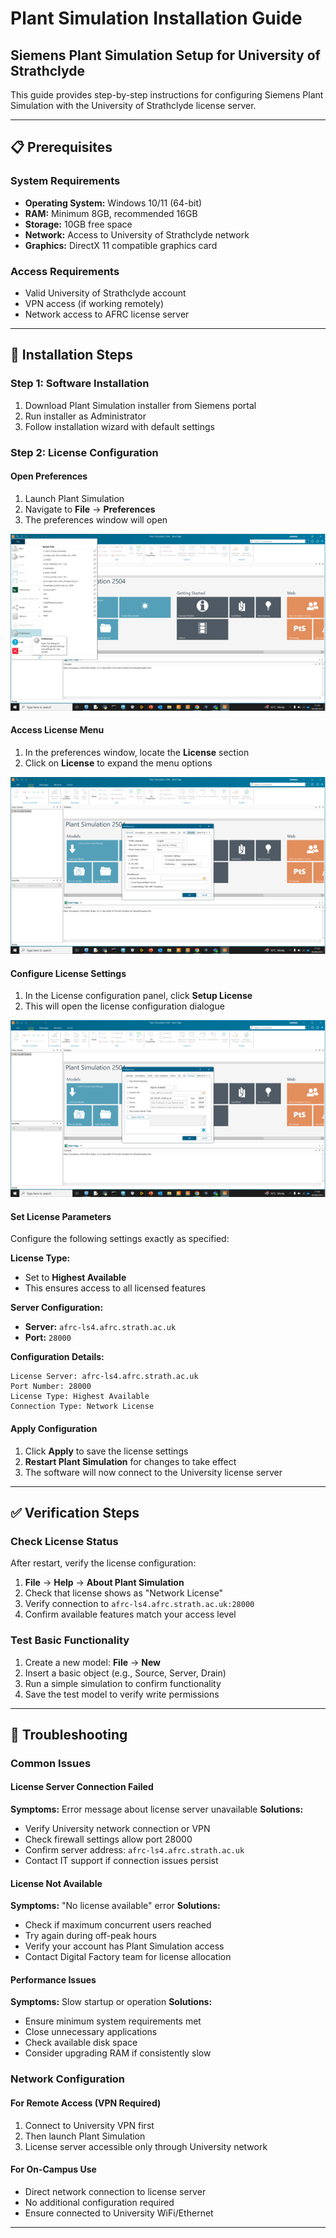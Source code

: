# Plant Simulation Installation Guide

## Siemens Plant Simulation Setup for University of Strathclyde

This guide provides step-by-step instructions for configuring Siemens Plant Simulation with the University of Strathclyde license server.

---

## 📋 Prerequisites

### System Requirements
- **Operating System:** Windows 10/11 (64-bit)
- **RAM:** Minimum 8GB, recommended 16GB
- **Storage:** 10GB free space
- **Network:** Access to University of Strathclyde network
- **Graphics:** DirectX 11 compatible graphics card

### Access Requirements
- Valid University of Strathclyde account
- VPN access (if working remotely)
- Network access to AFRC license server

---

## 🔧 Installation Steps

### Step 1: Software Installation
1. Download Plant Simulation installer from Siemens portal
2. Run installer as Administrator
3. Follow installation wizard with default settings

### Step 2: License Configuration

#### Open Preferences
1. Launch Plant Simulation
2. Navigate to **File** → **Preferences**
3. The preferences window will open

![Open Preferences](images/open-preference.png)

#### Access License Menu
1. In the preferences window, locate the **License** section
2. Click on **License** to expand the menu options

![Select License Menu](images/select-license-menu.png)

#### Configure License Settings
1. In the License configuration panel, click **Setup License**
2. This will open the license configuration dialogue

![Setup License](images/setup-license.png)

#### Set License Parameters
Configure the following settings exactly as specified:

**License Type:**
- Set to **Highest Available**
- This ensures access to all licensed features

**Server Configuration:**
- **Server:** `afrc-ls4.afrc.strath.ac.uk`
- **Port:** `28000`

**Configuration Details:**
```
License Server: afrc-ls4.afrc.strath.ac.uk
Port Number: 28000
License Type: Highest Available
Connection Type: Network License
```

#### Apply Configuration
1. Click **Apply** to save the license settings
2. **Restart Plant Simulation** for changes to take effect
3. The software will now connect to the University license server

---

## ✅ Verification Steps

### Check License Status
After restart, verify the license configuration:

1. **File** → **Help** → **About Plant Simulation**
2. Check that license shows as "Network License" 
3. Verify connection to `afrc-ls4.afrc.strath.ac.uk:28000`
4. Confirm available features match your access level

### Test Basic Functionality
1. Create a new model: **File** → **New**
2. Insert a basic object (e.g., Source, Server, Drain)
3. Run a simple simulation to confirm functionality
4. Save the test model to verify write permissions

---

## 🔧 Troubleshooting

### Common Issues

#### License Server Connection Failed
**Symptoms:** Error message about license server unavailable
**Solutions:**
- Verify University network connection or VPN
- Check firewall settings allow port 28000
- Confirm server address: `afrc-ls4.afrc.strath.ac.uk`
- Contact IT support if connection issues persist

#### License Not Available
**Symptoms:** "No license available" error
**Solutions:**
- Check if maximum concurrent users reached
- Try again during off-peak hours
- Verify your account has Plant Simulation access
- Contact Digital Factory team for license allocation

#### Performance Issues
**Symptoms:** Slow startup or operation
**Solutions:**
- Ensure minimum system requirements met
- Close unnecessary applications
- Check available disk space
- Consider upgrading RAM if consistently slow

### Network Configuration

#### For Remote Access (VPN Required)
1. Connect to University VPN first
2. Then launch Plant Simulation
3. License server accessible only through University network

#### For On-Campus Use
- Direct network connection to license server
- No additional configuration required
- Ensure connected to University WiFi/Ethernet

---
